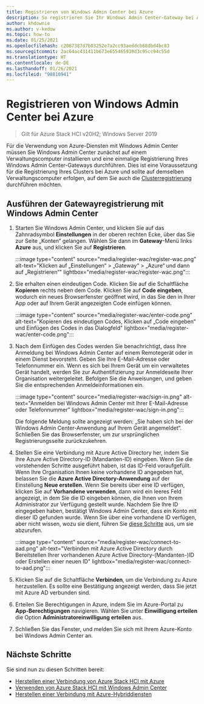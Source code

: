 ```yaml
---
title: Registrieren von Windows Admin Center bei Azure
description: So registrieren Sie Ihr Windows Admin Center-Gateway bei Azure.
author: khdownie
ms.author: v-kedow
ms.topic: how-to
ms.date: 01/25/2021
ms.openlocfilehash: c2067387d7b03252e7a2cc93aeddcb68dbd4bc83
ms.sourcegitcommit: 2ac64ac431411b673e655465939d3c95cc94c55d
ms.translationtype: HT
ms.contentlocale: de-DE
ms.lasthandoff: 01/26/2021
ms.locfileid: "98810941"
---
```

# <a name="register-windows-admin-center-with-azure"></a>Registrieren von Windows Admin Center bei Azure

> Gilt für Azure Stack HCI v20H2; Windows Server 2019

Für die Verwendung von Azure-Diensten mit Windows Admin Center müssen Sie Windows Admin Center zunächst auf einem Verwaltungscomputer installieren und eine einmalige Registrierung Ihres Windows Admin Center-Gateways durchführen. Dies ist eine Voraussetzung für die Registrierung Ihres Clusters bei Azure und sollte auf demselben Verwaltungscomputer erfolgen, auf dem Sie auch die [Clusterregistrierung](../deploy/register-with-azure.md) durchführen möchten.

## <a name="complete-the-gateway-registration-process-using-windows-admin-center"></a>Ausführen der Gatewayregistrierung mit Windows Admin Center

1. Starten Sie Windows Admin Center, und klicken Sie auf das Zahnradsymbol **Einstellungen** in der oberen rechten Ecke, über das Sie zur Seite „Konten“ gelangen. Wählen Sie dann im **Gateway**-Menü links **Azure** aus, und klicken Sie auf **Registrieren**.

   :::image type="content" source="media/register-wac/register-wac.png" alt-text="Klicken auf „Einstellungen“ > „Gateway“ > „Azure“ und dann auf „Registrieren“" lightbox="media/register-wac/register-wac.png":::

2. Sie erhalten einen eindeutigen Code. Klicken Sie auf die Schaltfläche **Kopieren** rechts neben dem Code. Klicken Sie auf **Code eingeben**, wodurch ein neues Browserfenster geöffnet wird, in das Sie den in Ihrer App oder auf Ihrem Gerät angezeigten Code einfügen können.

   :::image type="content" source="media/register-wac/enter-code.png" alt-text="Kopieren des eindeutigen Codes, Klicken auf „Code eingeben“ und Einfügen des Codes in das Dialogfeld" lightbox="media/register-wac/enter-code.png":::

3. Nach dem Einfügen des Codes werden Sie benachrichtigt, dass Ihre Anmeldung bei Windows Admin Center auf einem Remotegerät oder in einem Dienst bevorsteht. Geben Sie Ihre E-Mail-Adresse oder Telefonnummer ein. Wenn es sich bei Ihrem Gerät um ein verwaltetes Gerät handelt, werden Sie zur Authentifizierung zur Anmeldeseite Ihrer Organisation weitergeleitet. Befolgen Sie die Anweisungen, und geben Sie die entsprechenden Anmeldeinformationen ein.

   :::image type="content" source="media/register-wac/sign-in.png" alt-text="Anmelden bei Windows Admin Center mit Ihrer E-Mail-Adresse oder Telefonnummer" lightbox="media/register-wac/sign-in.png":::

   Die folgende Meldung sollte angezeigt werden: „Sie haben sich bei der Windows Admin Center-Anwendung auf Ihrem Gerät angemeldet“. Schließen Sie das Browserfenster, um zur ursprünglichen Registrierungsseite zurückzukehren.

4. Stellen Sie eine Verbindung mit Azure Active Directory her, indem Sie Ihre Azure Active Directory-ID (Mandanten-ID) eingeben. Wenn Sie die vorstehenden Schritte ausgeführt haben, ist das ID-Feld voraufgefüllt. Wenn Ihre Organisation Ihnen keine vorhandene ID angegeben hat, belassen Sie die **Azure Active Directory-Anwendung** auf der Einstellung **Neue erstellen**. Wenn Sie bereits über eine ID verfügen, klicken Sie auf **Vorhandene verwenden**, dann wird ein leeres Feld angezeigt, in dem Sie die ID eingeben können, die Ihnen von Ihrem Administrator zur Verfügung gestellt wurde. Nachdem Sie Ihre ID eingegeben haben, bestätigt Windows Admin Center, dass ein Konto mit dieser ID gefunden wurde. Wenn Sie über eine vorhandene ID verfügen, aber nicht wissen, wozu sie dient, führen Sie [diese Schritte](/azure/active-directory/develop/howto-create-service-principal-portal#get-values-for-signing-in) aus, um sie abzurufen.

   :::image type="content" source="media/register-wac/connect-to-aad.png" alt-text="Verbinden mit Azure Active Directory durch Bereitstellen Ihrer vorhandenen Azure Active Directory-(Mandanten-)ID oder Erstellen einer neuen ID" lightbox="media/register-wac/connect-to-aad.png":::

5. Klicken Sie auf die Schaltfläche **Verbinden**, um die Verbindung zu Azure herzustellen. Es sollte eine Bestätigung angezeigt werden, dass Sie jetzt mit Azure AD verbunden sind.

6. Erteilen Sie Berechtigungen in Azure, indem Sie im Azure-Portal zu **App-Berechtigungen** navigieren. Wählen Sie unter **Einwilligung erteilen** die Option **Administratoreinwilligung erteilen** aus.

7. Schließen Sie das Fenster, und melden Sie sich mit Ihrem Azure-Konto bei Windows Admin Center an.

## <a name="next-steps"></a>Nächste Schritte

Sie sind nun zu diesen Schritten bereit:

- [Herstellen einer Verbindung von Azure Stack HCI mit Azure](../deploy/register-with-azure.md)
- [Verwenden von Azure Stack HCI mit Windows Admin Center](../get-started.md)
- [Herstellen einer Verbindung mit Azure-Hybriddiensten](/windows-server/manage/windows-admin-center/azure/)